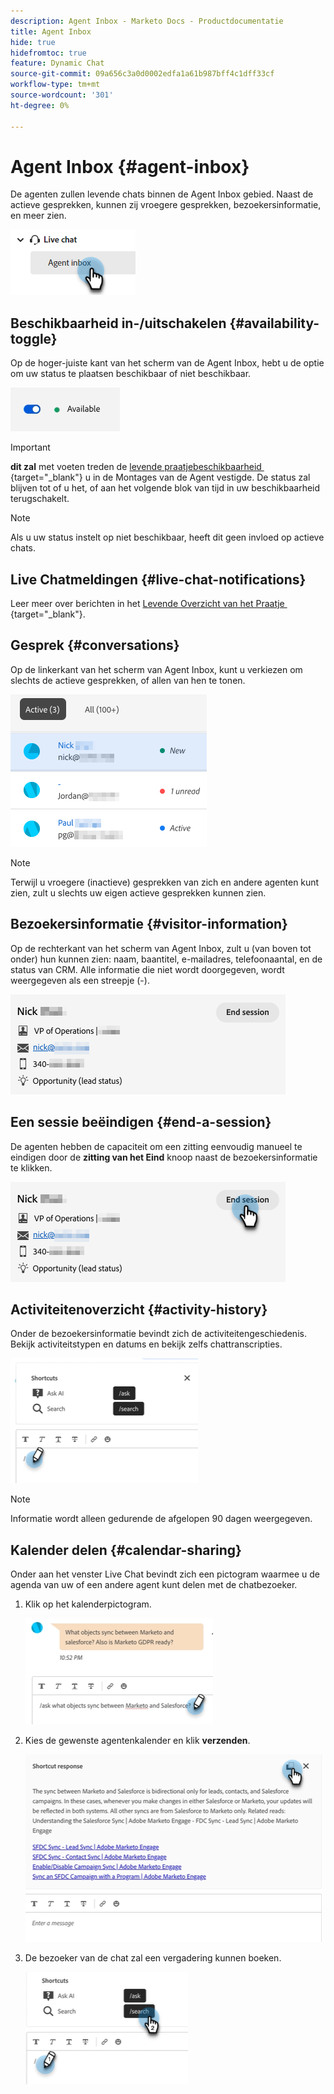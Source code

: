 ```yaml
---
description: Agent Inbox - Marketo Docs - Productdocumentatie
title: Agent Inbox
hide: true
hidefromtoc: true
feature: Dynamic Chat
source-git-commit: 09a656c3a0d0002edfa1a61b987bff4c1dff33cf
workflow-type: tm+mt
source-wordcount: '301'
ht-degree: 0%

---
```


# Agent Inbox {#agent-inbox}

De agenten zullen levende chats binnen de Agent Inbox gebied. Naast de actieve gesprekken, kunnen zij vroegere gesprekken, bezoekersinformatie, en meer zien.

![](assets/agent-inbox-1.png)

## Beschikbaarheid in-/uitschakelen {#availability-toggle}

Op de hoger-juiste kant van het scherm van de Agent Inbox, hebt u de optie om uw status te plaatsen beschikbaar of niet beschikbaar.

![](assets/agent-inbox-2.png)

>[!IMPORTANT]
>
>**dit zal** met voeten treden de [&#x200B; levende praatjebeschikbaarheid &#x200B;](/help/marketo/product-docs/demand-generation/dynamic-chat/setup-and-configuration/agent-settings.md#live-chat-availability){target="_blank"} u in de Montages van de Agent vestigde. De status zal blijven tot of u het, of aan het volgende blok van tijd in uw beschikbaarheid terugschakelt.

>[!NOTE]
>
>Als u uw status instelt op niet beschikbaar, heeft dit geen invloed op actieve chats.

## Live Chatmeldingen {#live-chat-notifications}

Leer meer over berichten in het [&#x200B; Levende Overzicht van het Praatje &#x200B;](/help/marketo/product-docs/demand-generation/dynamic-chat/live-chat/live-chat-overview.md#live-chat-notifications){target="_blank"}.

## Gesprek {#conversations}

Op de linkerkant van het scherm van Agent Inbox, kunt u verkiezen om slechts de actieve gesprekken, of allen van hen te tonen.

![](assets/agent-inbox-4.png)

>[!NOTE]
>
>Terwijl u vroegere (inactieve) gesprekken van zich en andere agenten kunt zien, zult u slechts uw eigen actieve gesprekken kunnen zien.

## Bezoekersinformatie {#visitor-information}

Op de rechterkant van het scherm van Agent Inbox, zult u (van boven tot onder) hun kunnen zien: naam, baantitel, e-mailadres, telefoonaantal, en de status van CRM. Alle informatie die niet wordt doorgegeven, wordt weergegeven als een streepje (-).

![](assets/agent-inbox-5.png)

## Een sessie beëindigen {#end-a-session}

De agenten hebben de capaciteit om een zitting eenvoudig manueel te eindigen door de **zitting van het Eind** knoop naast de bezoekersinformatie te klikken.

![](assets/agent-inbox-6.png)

## Activiteitenoverzicht {#activity-history}

Onder de bezoekersinformatie bevindt zich de activiteitengeschiedenis. Bekijk activiteitstypen en datums en bekijk zelfs chattranscripties.

![](assets/agent-inbox-7.png)

>[!NOTE]
>
>Informatie wordt alleen gedurende de afgelopen 90 dagen weergegeven.

## Kalender delen {#calendar-sharing}

Onder aan het venster Live Chat bevindt zich een pictogram waarmee u de agenda van uw of een andere agent kunt delen met de chatbezoeker.

1. Klik op het kalenderpictogram.

   ![](assets/agent-inbox-8.png)

1. Kies de gewenste agentenkalender en klik **verzenden**.

   ![](assets/agent-inbox-9.png)

1. De bezoeker van de chat zal een vergadering kunnen boeken.

   ![](assets/agent-inbox-10.png)
